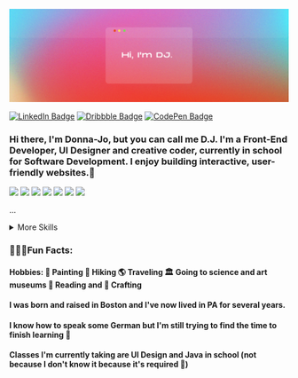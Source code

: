 <img src='banner.png'></img>


[![LinkedIn Badge](https://img.shields.io/badge/LinkedIn-Profile-informational?style=flat&logo=linkedin&logoColor=white&color=FF5AE4)](https://www.linkedin.com/in/djbohl/)
[![Dribbble Badge](https://img.shields.io/badge/Dribbble-Profile-informational?style=flat&logo=dribbble&logoColor=white&color=FF5AE4)](https://www.dribbble.com/djbohl/)
[![CodePen Badge](https://img.shields.io/badge/CodePen-Profile-informational?style=flat&logo=codepen&logoColor=white&color=FF5AE4)](https://codepen.io/donnabohl)

### Hi there, I'm Donna-Jo, but you can call me D.J. I'm a Front-End Developer, UI Designer and creative coder, currently in school for Software Development. I enjoy building interactive, user-friendly websites.👋

![](https://img.shields.io/badge/Code-Angular-informational?style=flat&logo=Angular&logoColor=white&color=00C5DC)
![](https://img.shields.io/badge/Code-React-informational?style=flat&logo=react&logoColor=white&color=00C5DC)
![](https://img.shields.io/badge/Code-Vue-informational?style=flat&logo=vue.js&logoColor=white&color=00C5DC)
![](https://img.shields.io/badge/Code-JavaScript-informational?style=flat&logo=Javascript&logoColor=white&color=00C5DC)
![](https://img.shields.io/badge/Code-TypeScript-informational?style=flat&logo=Typescript&logoColor=white&color=00C5DC)
![](https://img.shields.io/badge/Code-Java-informational?style=flat&logo=Java&logoColor=white&color=00C5DC)
![](https://img.shields.io/badge/Code-MongoDB-informational?style=flat&logo=mongodb&logoColor=white&color=00C5DC)

...

<details>
<summary>More Skills</summary>

![](https://img.shields.io/badge/Style-Bootstrap-informational?style=flat&logo=Bootstrap&logoColor=white&color=00C5DC)
![](https://img.shields.io/badge/Style-Bootstrap-informational?style=flat&logo=Bootstrap&logoColor=white&color=00C5DC)
![](https://img.shields.io/badge/Style-CSS-informational?style=flat&logo=css3&logoColor=white&color=00C5DC)
![](https://img.shields.io/badge/Style-Tailwind-informational?style=flat&logo=Tailwind-CSS&logoColor=white&color=00C5DC)
![](https://img.shields.io/badge/Style-Sass-informational?style=flat&logo=Sass&logoColor=white&color=00C5DC)
  
![](https://img.shields.io/badge/Tools-Netlify-informational?style=flat&logo=netlify&logoColor=white&color=00C5DC)
![](https://img.shields.io/badge/Tools-Vercel-informational?style=flat&logo=vercel&logoColor=white&color=00C5DC)
![](https://img.shields.io/badge/Tools-NPM-informational?style=flat&logo=npm&logoColor=white&color=00C5DC)
![](https://img.shields.io/badge/Tools-Node.js-informational?style=flat&logo=Nodejs&logoColor=white&color=00C5DC)
![](https://img.shields.io/badge/Tools-Figma-informational?style=flat&logo=figma&logoColor=white&color=00C5DC)
![](https://img.shields.io/badge/Tools-AfterEffects-informational?style=flat&logo=Adobe-After-Effects&logoColor=white&color=00C5DC)
![](https://img.shields.io/badge/Tools-Photoshop-informational?style=flat&logo=Adobe-Photoshop&logoColor=white&color=00C5DC)
![](https://img.shields.io/badge/Tools-Illustrator-informational?style=flat&logo=Adobe-Illustrator&logoColor=white&color=00C5DC)
![](https://img.shields.io/badge/Tools-AdobeXD-informational?style=flat&logo=adobexd&logoColor=white&color=00C5DC)
![](https://img.shields.io/badge/Tools-FramerMotion-informational?style=flat&logo=FramerMotion&logoColor=white&color=00C5DC)




...
</details>

### 👱🏻‍♀️Fun Facts:
#### Hobbies:  🎨 Painting 🧗 Hiking 🌎 Traveling 🏛 Going to science and art museums 📖 Reading and 🧵 Crafting
#### I was born and raised in Boston and I've now lived in PA for several years.
#### I know how to speak some German but I'm still trying to find the time to finish learning 🤪
#### Classes I'm currently taking are UI Design and Java in school (not because I don't know it because it's required 💯)


